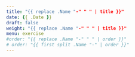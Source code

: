 ```yaml
---
title: "{{ replace .Name "-" " " | title }}"
date: {{ .Date }}
draft: false
weight: "{{ replace .Name "-" " " | title }}"
menu: exercise
#order: "{{ replace .Name "-" " " | order }}"
# order: "{{ first split .Name "-" | order }}"
---
```

